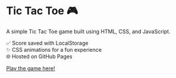 # Tic Tac Toe 🎮

A simple Tic Tac Toe game built using HTML, CSS, and JavaScript.

✅ Score saved with LocalStorage  
✨ CSS animations for a fun experience  
🌐 Hosted on GitHub Pages

[Play the game here!](https://Aswin-RTX.github.io/tic-tac-toe/)
